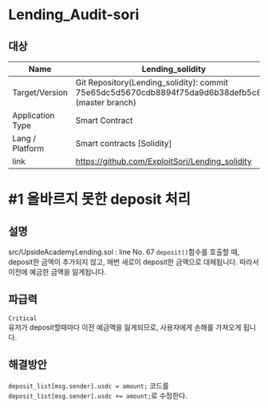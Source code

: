 
# Lending_Audit-sori
## 대상
|Name |Lending_solidity|
|--|--|
|Target/Version|Git Repository(Lending_solidity): commit 75e65dc5d5670cdb8894f75da9d6b38defb5c893 (master branch)|
|Application Type | Smart Contract|
|Lang / Platform | Smart contracts [Solidity] |
|link | https://github.com/ExploitSori/Lending_solidity

   

# #1 올바르지 못한 deposit 처리
## 설명
src/UpsideAcademyLending.sol : line No. 67 
 ```deposit()```함수를 호출할 때, deposit한 금액이 추가되지 않고, 매번 새로이 deposit한 금액으로 대체됩니다.
 따라서 이전에 예금한 금액을 잃게됩니다.



## 파급력 
```Critical ```   
유저가 deposit할때마다 이전 예금액을 잃게되므로, 사용자에게 손해를 가져오게 됩니다.

## 해결방안
```deposit_list[msg.sender].usdc = amount;``` 코드를 ```deposit_list[msg.sender].usdc += amount;```로 수정한다.


